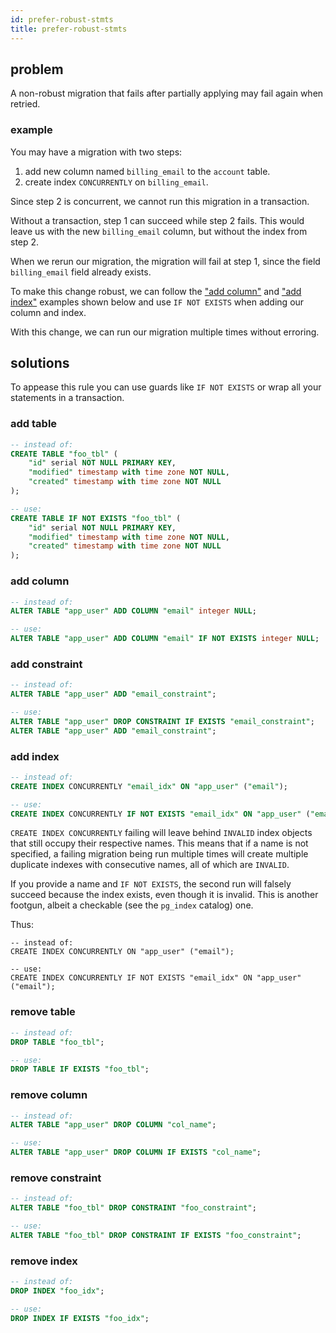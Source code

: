 ```yaml
---
id: prefer-robust-stmts
title: prefer-robust-stmts
---
```


## problem

A non-robust migration that fails after partially applying may fail again when retried.

### example

You may have a migration with two steps:

1. add new column named `billing_email` to the `account` table.
2. create index `CONCURRENTLY` on `billing_email`.

Since step 2 is concurrent, we cannot run this migration in a transaction.

Without a transaction, step 1 can succeed while step 2 fails. This would leave
us with the new `billing_email` column, but without the index from step 2.

When we rerun our migration, the migration will fail at step 1, since the field
`billing_email` field already exists.

To make this change robust, we can follow the ["add column"](#add-column) and
["add index"](#add-index) examples shown below and use `IF NOT EXISTS` when
adding our column and index.

With this change, we can run our migration multiple times without erroring.

## solutions

To appease this rule you can use guards like `IF NOT EXISTS` or wrap all your
statements in a transaction.

### add table

```sql
-- instead of:
CREATE TABLE "foo_tbl" (
    "id" serial NOT NULL PRIMARY KEY,
    "modified" timestamp with time zone NOT NULL,
    "created" timestamp with time zone NOT NULL
);

-- use:
CREATE TABLE IF NOT EXISTS "foo_tbl" (
    "id" serial NOT NULL PRIMARY KEY,
    "modified" timestamp with time zone NOT NULL,
    "created" timestamp with time zone NOT NULL
);
```

### add column

```sql
-- instead of:
ALTER TABLE "app_user" ADD COLUMN "email" integer NULL;

-- use:
ALTER TABLE "app_user" ADD COLUMN "email" IF NOT EXISTS integer NULL;
```

### add constraint

```sql
-- instead of:
ALTER TABLE "app_user" ADD "email_constraint";

-- use:
ALTER TABLE "app_user" DROP CONSTRAINT IF EXISTS "email_constraint";
ALTER TABLE "app_user" ADD "email_constraint";
```

### add index

```sql
-- instead of:
CREATE INDEX CONCURRENTLY "email_idx" ON "app_user" ("email");

-- use:
CREATE INDEX CONCURRENTLY IF NOT EXISTS "email_idx" ON "app_user" ("email");
```

`CREATE INDEX CONCURRENTLY` failing will leave behind `INVALID` index objects
that still occupy their respective names. This means that if a name is not
specified, a failing migration being run multiple times will create multiple
duplicate indexes with consecutive names, all of which are `INVALID`.

If you provide a name and `IF NOT EXISTS`, the second run will falsely succeed
because the index exists, even though it is invalid. This is another footgun,
albeit a checkable (see the `pg_index` catalog) one.

Thus:

```
-- instead of:
CREATE INDEX CONCURRENTLY ON "app_user" ("email");

-- use:
CREATE INDEX CONCURRENTLY IF NOT EXISTS "email_idx" ON "app_user" ("email");
```

### remove table

```sql
-- instead of:
DROP TABLE "foo_tbl";

-- use:
DROP TABLE IF EXISTS "foo_tbl";
```

### remove column

```sql
-- instead of:
ALTER TABLE "app_user" DROP COLUMN "col_name";

-- use:
ALTER TABLE "app_user" DROP COLUMN IF EXISTS "col_name";
```

### remove constraint

```sql
-- instead of:
ALTER TABLE "foo_tbl" DROP CONSTRAINT "foo_constraint";

-- use:
ALTER TABLE "foo_tbl" DROP CONSTRAINT IF EXISTS "foo_constraint";
```

### remove index

```sql
-- instead of:
DROP INDEX "foo_idx";

-- use:
DROP INDEX IF EXISTS "foo_idx";
```
